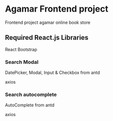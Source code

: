 # Agamar Frontend project

Frontend project agamar online book store

## Required React.js Libraries
React Bootstrap
### Search Modal
DatePicker, Modal, Input & Checkbox from antd

axios 

### Search autocomplete

AutoComplete from antd

axios




